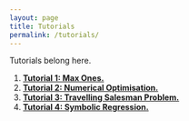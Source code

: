 ```yaml
---
layout: page
title: Tutorials
permalink: /tutorials/
---
```


Tutorials belong here.

1. <a href="max_ones/"><b>Tutorial 1: Max Ones.</b></a>
2. <a href="numerical_optimisation/"><b>Tutorial 2: Numerical Optimisation.</b></a>
3. <a href="tsp/"><b>Tutorial 3: Travelling Salesman Problem.</b></a>
4. <a href="symbolic/"><b>Tutorial 4: Symbolic Regression.</b></a>
